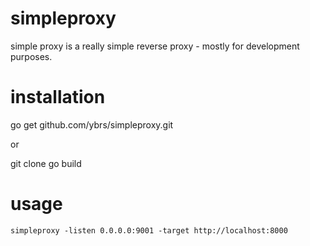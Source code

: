 simpleproxy
=====================
simple proxy is a really simple reverse proxy - mostly for development purposes.

installation
=====================
   go get github.com/ybrs/simpleproxy.git

or

   git clone
   go build

usage
=====================

    simpleproxy -listen 0.0.0.0:9001 -target http://localhost:8000